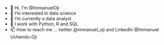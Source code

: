 - 👋 Hi, I’m @ImmanuelOji
- 👀 I’m interested in data science
- 🌱 I’m currently a data analyst 
- 💞️ I work with Python, R and SQL
- 📫 How to reach me ... twitter @immanuel_oji and LinkedIn @Immanuel Uchendu-Oji


